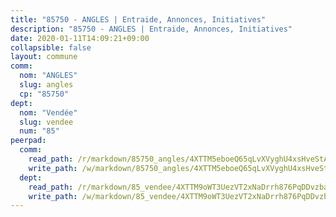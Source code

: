 ```yaml
---
title: "85750 - ANGLES | Entraide, Annonces, Initiatives"
description: "85750 - ANGLES | Entraide, Annonces, Initiatives"
date: 2020-01-11T14:09:21+09:00
collapsible: false
layout: commune
comm:
  nom: "ANGLES"
  slug: angles
  cp: "85750"
dept:
  nom: "Vendée"
  slug: vendee
  num: "85"
peerpad:
  comm:
    read_path: /r/markdown/85750_angles/4XTTM5eboeQ65qLvXVyghU4xsHveStA2ZG3Psm38wTLb8uSrY
    write_path: /w/markdown/85750_angles/4XTTM5eboeQ65qLvXVyghU4xsHveStA2ZG3Psm38wTLb8uSrY-K3TgUkRd5txrgkyx8nAaSGpc9SvcRrBuNCNdJDhUhGzMoi1WQJDRvueQKAPVjrMdgoPLcLKzeGwVXwcCdeVEeZhh3bWawE6mP5XmUWZe3Ya65RnzUbUwZ7Pw6JB7zfhBcbCzeNmi
  dept:
    read_path: /r/markdown/85_vendee/4XTTM9oWT3UezVT2xNaDrrh876PqDDvzbaovSPP6P6ha63Ezk
    write_path: /w/markdown/85_vendee/4XTTM9oWT3UezVT2xNaDrrh876PqDDvzbaovSPP6P6ha63Ezk-K3TgTz4T2Ao5CxcmNgKRpi6DXEbSZWgvvZNdT7V4KiJycR1vvtGLxg5iYYYKajishdNzKNazAywn7vjwqtQs859ALiENaqFJQsULDwd4rYqVPy8n3JbNCeuPxinCnetCgcSuCcyv
---
```



